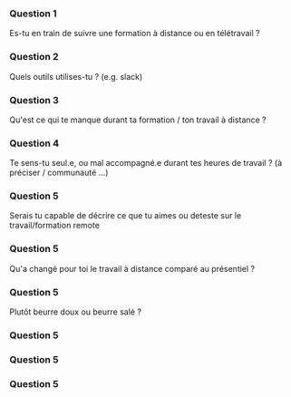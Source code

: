 ### Question 1 

Es-tu en train de suivre une formation à distance ou en télétravail ?

### Question 2 

Quels outils utilises-tu ? (e.g. slack)

### Question 3

Qu'est ce qui te manque durant ta formation / ton travail à distance ?

### Question 4

Te sens-tu seul.e, ou mal accompagné.e durant tes heures de travail ? (à préciser / communauté ...)

### Question 5

Serais tu capable de décrire ce que tu aimes ou deteste sur le travail/formation remote

### Question 5

Qu'a changé pour toi le travail à distance comparé au présentiel ?

### Question 5

Plutôt beurre doux ou beurre salé ?

### Question 5

### Question 5

### Question 5